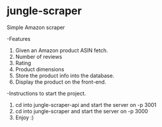 # jungle-scraper
Simple Amazon scraper

-Features

1. Given an Amazon product ASIN fetch.
  1. Number of reviews
  2. Rating
  3. Product dimensions
2. Store the product info into the database.
3. Display the product on the front-end.

-Instructions to start the project.

1. cd into jungle-scraper-api and start the server on -p 3001
2. cd into jungle-scraper and start the server on -p 3000
3. Enjoy :)
